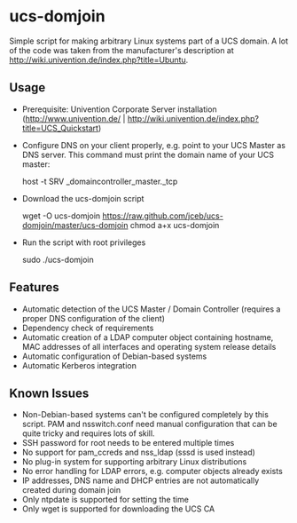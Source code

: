 # ucs-domjoin

Simple script for making arbitrary Linux systems part of a UCS domain.  A lot of
the code was taken from the manufacturer's description at
http://wiki.univention.de/index.php?title=Ubuntu.

## Usage

* Prerequisite: Univention Corporate Server installation
  (http://www.univention.de/ |
  http://wiki.univention.de/index.php?title=UCS_Quickstart)
* Configure DNS on your client properly, e.g. point to your UCS Master as DNS
  server.  This command must print the domain name of your UCS master:

	host -t SRV _domaincontroller_master._tcp

* Download the ucs-domjoin script

	wget -O ucs-domjoin https://raw.github.com/jceb/ucs-domjoin/master/ucs-domjoin
	chmod a+x ucs-domjoin

* Run the script with root privileges

	sudo ./ucs-domjoin

## Features

* Automatic detection of the UCS Master / Domain Controller (requires a proper
  DNS configuration of the client)
* Dependency check of requirements
* Automatic creation of a LDAP computer object containing hostname, MAC
  addresses of all interfaces and operating system release details
* Automatic configuration of Debian-based systems
* Automatic Kerberos integration

## Known Issues

* Non-Debian-based systems can't be configured completely by this script.
  PAM and nsswitch.conf need manual configuration that can be quite tricky and
  requires lots of skill.
* SSH password for root needs to be entered multiple times
* No support for pam_ccreds and nss_ldap (sssd is used instead)
* No plug-in system for supporting arbitrary Linux distributions
* No error handling for LDAP errors, e.g. computer objects already exists
* IP addresses, DNS name and DHCP entries are not automatically created during
  domain join
* Only ntpdate is supported for setting the time
* Only wget is supported for downloading the UCS CA
